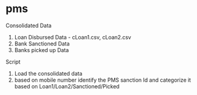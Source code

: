 # pms


Consolidated Data 
1. Loan Disbursed Data - cLoan1.csv, cLoan2.csv
2. Bank Sanctioned Data
3. Banks picked up Data

Script
1. Load the consolidated data
2. based on mobile number identify the PMS sanction Id and  categorize it based on Loan1/Loan2/Sanctioned/Picked
